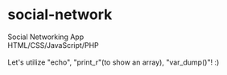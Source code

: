 # social-network

Social Networking App<br>
HTML/CSS/JavaScript/PHP<br>
<br>
Let's utilize "echo", "print_r"(to show an array), "var_dump()"! :) 